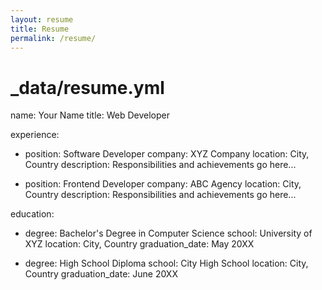 ```yaml
---
layout: resume
title: Resume
permalink: /resume/
---
```

# _data/resume.yml

name: Your Name
title: Web Developer

experience:
  - position: Software Developer
    company: XYZ Company
    location: City, Country
    description: Responsibilities and achievements go here...

  - position: Frontend Developer
    company: ABC Agency
    location: City, Country
    description: Responsibilities and achievements go here...

education:
  - degree: Bachelor's Degree in Computer Science
    school: University of XYZ
    location: City, Country
    graduation_date: May 20XX

  - degree: High School Diploma
    school: City High School
    location: City, Country
    graduation_date: June 20XX
